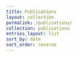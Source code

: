 ```yaml
---
title: Publications
layout: collection
permalink: /publications/
collection: publications
entries_layout: list
sort_by: date
sort_order: reverse
---
```

